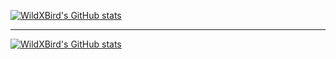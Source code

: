 [![WildXBird's GitHub stats](https://github-readme-stats.vercel.app/api?username=WildXBird&show_icons=true&hide_title=true&hide_border=true&count_private=true)](https://githubmemory.com/@WildXBird)

****

[![WildXBird's GitHub stats](https://github-readme-stats.vercel.app/api/top-langs/?username=WildXBird&layout=compact&hide_border=true&hide_title=true)](https://githubmemory.com/@WildXBird)
